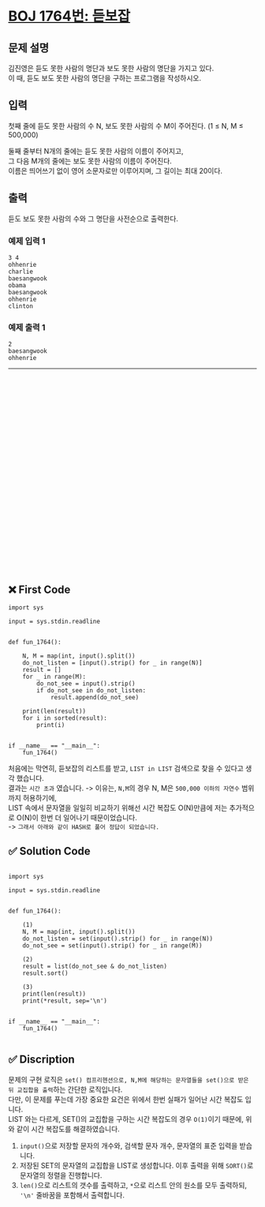 # [BOJ 1764번: 듣보잡](https://www.acmicpc.net/problem/1764)

## 문제 설명

김진영은 듣도 못한 사람의 명단과 보도 못한 사람의 명단을 가지고 있다.  
이 때, 듣도 보도 못한 사람의 명단을 구하는 프로그램을 작성하시오.  

## 입력

첫째 줄에 듣도 못한 사람의 수 N, 보도 못한 사람의 수 M이 주어진다. (1 ≤ N, M ≤ 500,000)  

둘째 줄부터 N개의 줄에는 듣도 못한 사람의 이름이 주어지고,  
그 다음 M개의 줄에는 보도 못한 사람의 이름이 주어진다.  
이름은 띄어쓰기 없이 영어 소문자로만 이루어지며, 그 길이는 최대 20이다.  

## 출력

듣도 보도 못한 사람의 수와 그 명단을 사전순으로 출력한다.  

### 예제 입력 1

```
3 4
ohhenrie
charlie
baesangwook
obama
baesangwook
ohhenrie
clinton
```

### 예제 출력 1

```
2
baesangwook
ohhenrie
```



---

<br/>
<br/>
<br/>
<br/>
<br/>
<br/>
<br/>
<br/>
<br/>
<br/>
<br/>
<br/>
<br/>
<br/>
<br/>
<br/>
<br/>
<br/>
<br/>
<br/>
<br/>
<br/>
<br/>

## ❌ First Code

```python3
import sys

input = sys.stdin.readline


def fun_1764():
    
    N, M = map(int, input().split())
    do_not_listen = [input().strip() for _ in range(N)]
    result = []
    for _ in range(M):
        do_not_see = input().strip()
        if do_not_see in do_not_listen:
            result.append(do_not_see)
    
    print(len(result))
    for i in sorted(result):
        print(i)
    
    
if __name__ == "__main__":
    fun_1764()
```
처음에는 막연히, 듣보잡의 리스트를 받고, `LIST in LIST` 검색으로 찾을 수 있다고 생각 했습니다.  
결과는 `시간 초과` 였습니다. -> 이유는, `N,M`의 경우 N, M은 `500,000 이하의 자연수` 범위 까지 허용하기에,  
LIST 속에서 문자열을 일일히 비교하기 위해선 시간 복잡도 O(N)만큼에 저는 추가적으로 O(N)이 한번 더 일어나기 때문이었습니다.  
-> `그래서 아래와 같이 HASH로 풀어 정답이 되었습니다.`

## ✅ Solution Code

```python3

import sys

input = sys.stdin.readline


def fun_1764():
    
    (1)
    N, M = map(int, input().split())
    do_not_listen = set(input().strip() for _ in range(N))
    do_not_see = set(input().strip() for _ in range(M))
    
    (2)
    result = list(do_not_see & do_not_listen)
    result.sort()
    
    (3)
    print(len(result))
    print(*result, sep='\n')

    
if __name__ == "__main__":
    fun_1764()
    
```

## ✅ Discription

문제의 구현 로직은 `set() 컴프리헨션으로, N,M에 해당하는 문자열들을 set()으로 받은 뒤 교집합을 출력`하는 간단한 로직입니다.    
다만, 이 문제를 푸는데 가장 중요한 요건은 위에서 한번 실패가 일어난 시간 복잡도 입니다.  
LIST 와는 다르게, SET()의 교집합을 구하는 시간 복잡도의 경우 `O(1)`이기 때문에, 위와 같이 시간 복잡도를 해결하였습니다.  
 

1. `input()`으로 저장할 문자의 개수와, 검색할 문자 개수, 문자열의 표준 입력을 받습니다.
2. 저장된 SET의 문자열의 교집합을 LIST로 생성합니다. 이후 출력을 위해 `SORT()`로 문자열의 정렬을 진행합니다.   
3. `len()`으로 리스트의 갯수를 출력하고, `*`으로 리스트 안의 원소를 모두 출력하되, `'\n'` 줄바꿈을 포함해서 출력합니다.
